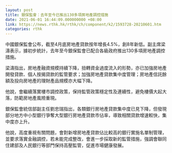 ```yaml
---
layout: post
title: 銀保監會：去年至今已推出130多項房地產調控措施
date: 2021-06-01 16:44:09.000000000 +08:00
link: https://news.rthk.hk/rthk/ch/component/k2/1593728-20210601.htm
categories: rthk
---
```


中國銀保監會公布，截至4月底房地產貸款按年增長4.5%，創8年新低。副主席梁濤表示，據初步統計，去年至今銀保監會已配合各級政府推出130多項房地產調控措施。

梁濤指出，房地產融資規模持續下降，扭轉資金過度流入的形勢，亦已加強房地產開發貸款、個人按揭貸款的監管要求；加強房地產貸款集中度管理；房地產信託餘額及投向房地產的理財產品規模亦大幅下降。

他說，會繼續落實樓市調控政策，保持監管政策穩定性及連續性，避免樓價大起大落，防範房地產風險重現。

銀保監會統信部副主任劉忠瑞指出，各類銀行房地產貸款集中度已見下降，但發現部分地方中小型銀行爭奪大型銀行房地產貸款市佔率，導致相關貸款增速較快，集中度亦上升。

他說，高度重視有關問題，會對新增房地產貸款佔比較高的銀行實施名單制管理，並要求落實金融調控，若未能完成整改，會進一步採取新的監管措施，強調會聯同住建部及人民銀行等部門保持高壓監管，促進市場健康發展。
